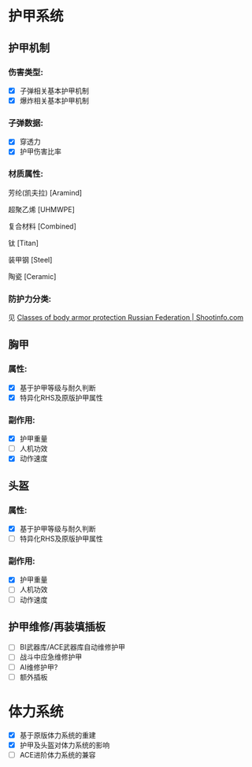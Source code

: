 # 护甲系统

## 护甲机制

### 伤害类型:

* [X] 子弹相关基本护甲机制
* [X] 爆炸相关基本护甲机制

### 子弹数据:

* [X] 穿透力
* [X] 护甲伤害比率

### 材质属性:

芳纶(凯夫拉) [Aramind]

超聚乙烯      [UHMWPE]

复合材料      [Combined]

钛                [Titan]

装甲钢         [Steel]

陶瓷            [Ceramic]

### 防护力分类:

见 [Classes of body armor protection Russian Federation | Shootinfo.com](https://shootinfo.com/classes-of-body-armor-protection-in-the-russian-federation/)

## 胸甲

### 属性:

* [X] 基于护甲等级与耐久判断
* [X] 特异化RHS及原版护甲属性

### 副作用:

* [X] 护甲重量
* [ ] 人机功效
* [X] 动作速度

## 头盔

### 属性:

* [X] 基于护甲等级与耐久判断
* [ ] 特异化RHS及原版护甲属性

### 副作用:

* [X] 护甲重量
* [ ] 人机功效
* [ ] 动作速度

## 护甲维修/再装填插板

* [ ] BI武器库/ACE武器库自动维修护甲
* [ ] 战斗中应急维修护甲
* [ ] AI维修护甲?
* [ ] 额外插板

# 体力系统

* [X] 基于原版体力系统的重建
* [X] 护甲及头盔对体力系统的影响
* [ ] ACE进阶体力系统的兼容
